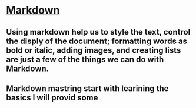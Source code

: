 # [Markdown](https://guides.github.com/features/mastering-markdown/) 
## Using markdown help us to style the text, control the disply of the document; formatting words as bold or italic, adding images, and creating lists are just a few of the things we can do with Markdown.
## Markdown mastring start with learining the basics I will provid some 
